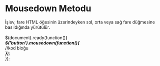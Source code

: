 <h1>Mousedown Metodu</h1>
İşlev, fare HTML öğesinin üzerindeyken sol, orta veya sağ fare düğmesine basıldığında yürütülür.<br><br>
$(document).ready(function(){  <br>
   <b><i>$('button').mousedown(function(){</i></b><br>
    //kod bloğu<br>
    <b><i>}); </i></b><br>
  }); <br>
  
